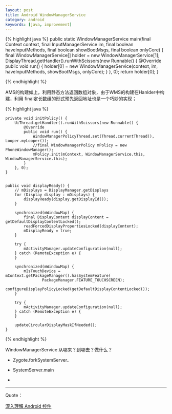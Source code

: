 ```yaml
---
layout: post
title: Android WindowManagerService
category: android
keywords: [java, improvement]
---
```


{% highlight java %}
    public static WindowManagerService main(final Context context,
            final InputManagerService im,
            final boolean haveInputMethods, final boolean showBootMsgs,
            final boolean onlyCore) {
        final WindowManagerService[] holder = new WindowManagerService[1];
        DisplayThread.getHandler().runWithScissors(new Runnable() {
            @Override
            public void run() {
                holder[0] = new WindowManagerService(context, im,
                        haveInputMethods, showBootMsgs, onlyCore);
            }
        }, 0);
        return holder[0];
    }

{% endhighlight %}

AMS的构建如上，利用静态方法返回数组对象，由于WMS的构建在Hanlder中构建，利用 final定长数组的形式预先返回地址也是一个巧妙的实现；

{% highlight java %}

    private void initPolicy() {
        UiThread.getHandler().runWithScissors(new Runnable() {
            @Override
            public void run() {
                WindowManagerPolicyThread.set(Thread.currentThread(), Looper.myLooper());
                //final WindowManagerPolicy mPolicy = new PhoneWindowManager();
                mPolicy.init(mContext, WindowManagerService.this, WindowManagerService.this);
            }
        }, 0);
    }


    public void displayReady() {
        // mDisplays = DisplayManager.getDisplays  
        for (Display display : mDisplays) {
            displayReady(display.getDisplayId());
        }

        synchronized(mWindowMap) {
            final DisplayContent displayContent = getDefaultDisplayContentLocked();
            readForcedDisplayPropertiesLocked(displayContent);
            mDisplayReady = true;
        }

        try {
            mActivityManager.updateConfiguration(null);
        } catch (RemoteException e) {
        }

        synchronized(mWindowMap) {
            mIsTouchDevice = mContext.getPackageManager().hasSystemFeature(
                    PackageManager.FEATURE_TOUCHSCREEN);
            configureDisplayPolicyLocked(getDefaultDisplayContentLocked());
        }

        try {
            mActivityManager.updateConfiguration(null);
        } catch (RemoteException e) {
        }

        updateCircularDisplayMaskIfNeeded();
    }

{% endhighlight %}

WindowManagerService 从哪来？到哪去？做什么？

* Zygote.forkSystemServer..

* SystemServer.main

* 


---

Quote：

[深入理解 Android 控件](https://pqpo.me/2017/07/01/learn-android-view/)